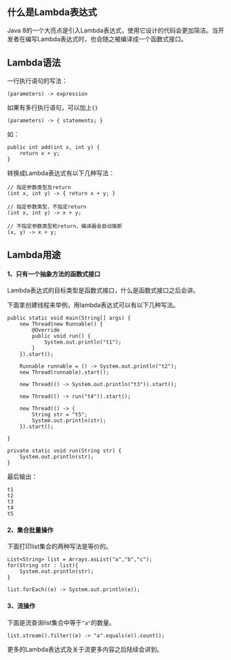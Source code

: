 
## 什么是Lambda表达式

Java 8的一个大亮点是引入Lambda表达式，使用它设计的代码会更加简洁。当开发者在编写Lambda表达式时，也会随之被编译成一个函数式接口。

## Lambda语法

一行执行语句的写法：

```
(parameters) -> expression
```

如果有多行执行语句，可以加上`{}`
```
(parameters) -> { statements; }
```

如：

```
public int add(int x, int y) {
    return x + y;
}
```

转换成Lambda表达式有以下几种写法：

```
// 指定参数类型及return
(int x, int y) -> { return x + y; }

// 指定参数类型，不指定return
(int x, int y) -> x + y;

// 不指定参数类型和return，编译器会自动推断
(x, y) -> x + y; 

```

## Lambda用途

#### 1、只有一个抽象方法的函数式接口

Lambda表达式的目标类型是函数式接口，什么是函数式接口之后会讲。

下面拿创建线程来举例，用lambda表达式可以有以下几种写法。

```
public static void main(String[] args) {
	new Thread(new Runnable() {
		@Override
		public void run() {
			System.out.println("t1");
		}
	}).start();

	Runnable runnable = () -> System.out.println("t2");
	new Thread(runnable).start();

	new Thread(() -> System.out.println("t3")).start();

	new Thread(() -> run("t4")).start();

	new Thread(() -> {
		String str = "t5";
		System.out.println(str);
	}).start();

}

private static void run(String str) {
	System.out.println(str);
}
```

最后输出：

```
t1
t2
t3
t4
t5
```

#### 2、集合批量操作

下面打印list集合的两种写法是等价的。

```
List<String> list = Arrays.asList("a","b","c");
for(String str : list){
	System.out.println(str);
}

list.forEach((e) -> System.out.println(e));
```

#### 3、流操作

下面是流查询list集合中等于`"a"`的数量。

```
list.stream().filter((e) -> "a".equals(e)).count();
```

更多的Lambda表达式及关于流更多内容之后陆续会讲到。

